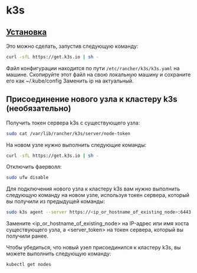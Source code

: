 # k3s

## [Установка](https://docs.k3s.io/installation)
Это можно сделать, запустив следующую команду:
```bash
curl -sfL https://get.k3s.io | sh -
```

Файл конфигурации находится по пути `/etc/rancher/k3s/k3s.yaml` на машине. Скопируйте этот файл на свою локальную машину и сохраните его как ~/.kube/config
Заменить ip на актуальный.

## Присоединение нового узла к кластеру k3s (необязательно)
Получить токен сервера k3s с существующего узла:
```bash
sudo cat /var/lib/rancher/k3s/server/node-token
```

На новом узле нужно выполнить следующие команды:
```bash
curl -sfL https://get.k3s.io | sh -
```

Отключить фаерволл:
```bash
sudo ufw disable
```

Для подключения нового узла к кластеру k3s вам нужно выполнить следующую команду на новом узле, используя токен сервера, который вы получили из предыдущей команды:
```bash
sudo k3s agent --server https://<ip_or_hostname_of_existing_node>:6443 --token <server_token>
```

Замените <ip_or_hostname_of_existing_node> на IP-адрес или имя хоста существующего узла, а <server_token> на токен сервера, который вы получили ранее.

Чтобы убедиться, что новый узел присоединился к кластеру k3s, вы можете выполнить следующую команду:

```bash
kubectl get nodes
```

